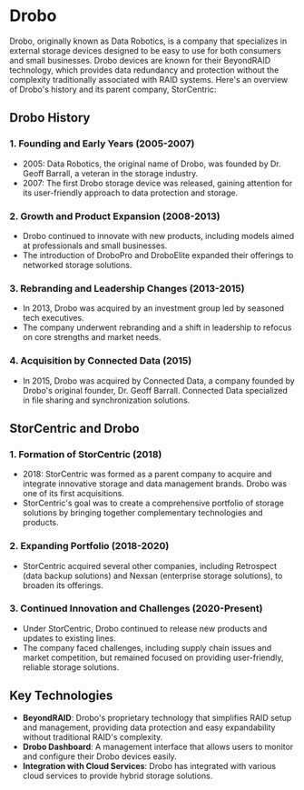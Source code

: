 # Drobo
Drobo, originally known as Data Robotics, is a company that specializes in external storage devices designed to be easy to use for both consumers and small businesses. Drobo devices are known for their BeyondRAID technology, which provides data redundancy and protection without the complexity traditionally associated with RAID systems. Here's an overview of Drobo's history and its parent company, StorCentric:

## Drobo History
### 1. Founding and Early Years (2005-2007)
- 2005: Data Robotics, the original name of Drobo, was founded by Dr. Geoff Barrall, a veteran in the storage industry.
- 2007: The first Drobo storage device was released, gaining attention for its user-friendly approach to data protection and storage.

### 2. Growth and Product Expansion (2008-2013)

- Drobo continued to innovate with new products, including models aimed at professionals and small businesses.
- The introduction of DroboPro and DroboElite expanded their offerings to networked storage solutions.

### 3. Rebranding and Leadership Changes (2013-2015)

- In 2013, Drobo was acquired by an investment group led by seasoned tech executives.
- The company underwent rebranding and a shift in leadership to refocus on core strengths and market needs.

### 4. Acquisition by Connected Data (2015)

- In 2015, Drobo was acquired by Connected Data, a company founded by Drobo's original founder, Dr. Geoff Barrall. Connected Data specialized in file sharing and synchronization solutions.

## StorCentric and Drobo
### 1. Formation of StorCentric (2018)

- 2018: StorCentric was formed as a parent company to acquire and integrate innovative storage and data management brands. Drobo was one of its first acquisitions.
- StorCentric's goal was to create a comprehensive portfolio of storage solutions by bringing together complementary technologies and products.

### 2. Expanding Portfolio (2018-2020)

- StorCentric acquired several other companies, including Retrospect (data backup solutions) and Nexsan (enterprise storage solutions), to broaden its offerings.

### 3. Continued Innovation and Challenges (2020-Present)

- Under StorCentric, Drobo continued to release new products and updates to existing lines.
- The company faced challenges, including supply chain issues and market competition, but remained focused on providing user-friendly, reliable storage solutions.

## Key Technologies

- **BeyondRAID**: Drobo's proprietary technology that simplifies RAID setup and management, providing data protection and easy expandability without traditional RAID's complexity.
- **Drobo Dashboard**: A management interface that allows users to monitor and configure their Drobo devices easily.
- **Integration with Cloud Services**: Drobo has integrated with various cloud services to provide hybrid storage solutions.
